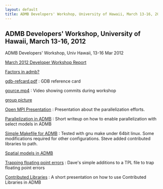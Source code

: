```yaml
---
layout: default
title: ADMB Developers' Workshop, University of Hawaii, March 13-16, 2012
---
```


ADMB Developers' Workshop, University of Hawaii, March 13-16, 2012
------------------------------------------------------------------

ADMB Developers' Workshop, Univ Hawaii, 13-16 Mar 2012

[March 2012 Developer Workshop Report](March2012DevelopersWorkshopReport.pdf)

[Factors in admb?](anielsen.pdf)

[gdb-refcard.pdf](gdb-refcard.pdf)
: GDB reference card

[gource.mp4](gource.mp4)
: Video showing commits during workshop

[group picture](P1230635.JPG)

[Open MPI Presentation](mpi_pres.pdf)
: Presentation about the parallelization efforts.

[Parallelization in ADMB](openmpi.pdf)
: Short writeup on how to enable parallelization with select models in ADMB

[Simple Makefile for ADMB](simple-makefile-for-admb.html)
: Tested with gnu make under 64bit linux. Some modifications required for other configurations. Steve added contributed libraries to path.

[Spatial models in ADMB](spatial_honolulu.pdf)

[Trapping floating point errors](trapping-floating-point-errors.html)
: Dave's simple additions to a TPL file to trap floating point errors

[Contributed Libraries](ContribLib.pdf)
: A short presentation on how to use Contributed Libraries in ADMB
